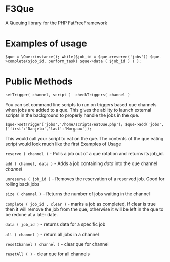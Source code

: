 # F3Que
A Queuing library for the PHP FatFreeFramework

# Examples of usage
`$que = \Que::instance();
while($job_id = $que->reserve('jobs')) $que->complete($job_id, perform_task( $que->data ( $job_id ) ) );    `

# Public Methods

`setTrigger( channel, script ) 
checkTriggers( channel )`

You can set command line scripts to run on triggers based que channels when jobs are added to a que. 
This gives the ability to launch external scripts in the background to properly handle the jobs in the que. 

`$que->setTrigger('jobs','/home/scripts/eatQue.php');
$que->add('jobs',['first':'Danjelo','last':'Morgaux']);`

This would call your script to eat on the que. The contents of the que eating script would look much like the first Examples of Usage

`reserve ( channel )` - Pulls a job out of a que rotation and returns its job_id. 

`add ( channel, data )` - Adds a job containing *data* into the que channel *channel*

`unreserve ( job_id )` - Removes the reservation of a reserved job. Good for rolling back jobs

`size ( channel )` - Returns the number of jobs waiting in the channel

`complete ( job_id , clear )` - marks a job as completed, if clear is true then it will remove the job from the que, otherwise it will be left in the que to be redone at a later date.

`data ( job_id )` - returns data for a specific job

`all ( channel )` - return all jobs in a channel

`resetChannel ( channel )` - clear que for channel

`resetAll ( )` - clear que for all channels
